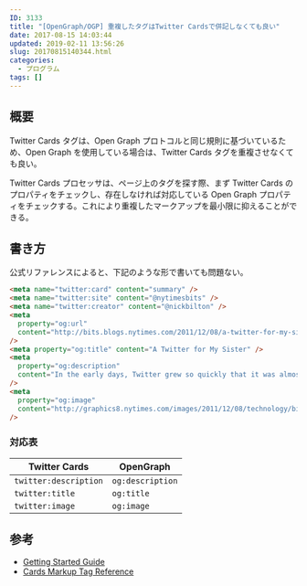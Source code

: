 ```yaml
---
ID: 3133
title: "[OpenGraph/OGP] 重複したタグはTwitter Cardsで併記しなくても良い"
date: 2017-08-15 14:03:44
updated: 2019-02-11 13:56:26
slug: 20170815140344.html
categories:
  - プログラム
tags: []
---
```


## 概要

Twitter Cards タグは、Open Graph プロトコルと同じ規則に基づいているため、Open Graph を使用している場合は、Twitter Cards タグを重複させなくても良い。

Twitter Cards プロセッサは、ページ上のタグを探す際、まず Twitter Cards のプロパティをチェックし、存在しなければ対応している Open Graph プロパティをチェックする。これにより重複したマークアップを最小限に抑えることができる。

<!--more-->

## 書き方

公式リファレンスによると、下記のような形で書いても問題ない。

```html
<meta name="twitter:card" content="summary" />
<meta name="twitter:site" content="@nytimesbits" />
<meta name="twitter:creator" content="@nickbilton" />
<meta
  property="og:url"
  content="http://bits.blogs.nytimes.com/2011/12/08/a-twitter-for-my-sister/"
/>
<meta property="og:title" content="A Twitter for My Sister" />
<meta
  property="og:description"
  content="In the early days, Twitter grew so quickly that it was almost impossible to add new features because engineers spent their time trying to keep the rocket ship from stalling."
/>
<meta
  property="og:image"
  content="http://graphics8.nytimes.com/images/2011/12/08/technology/bits-newtwitter/bits-newtwitter-tmagArticle.jpg"
/>
```

### 対応表

| Twitter Cards         | OpenGraph        |
| --------------------- | ---------------- |
| `twitter:description` | `og:description` |
| `twitter:title`       | `og:title`       |
| `twitter:image`       | `og:image`       |

## 参考

- [Getting Started Guide](https://dev.twitter.com/cards/getting-started#opengraph)
- [Cards Markup Tag Reference](https://dev.twitter.com/cards/markup.html)
